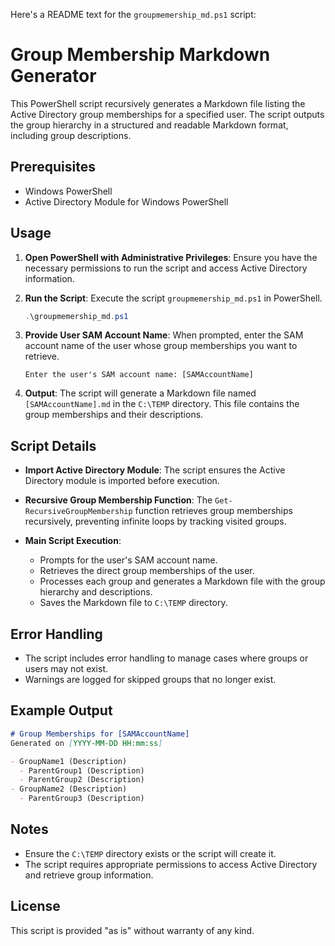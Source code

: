 Here's a README text for the `groupmemership_md.ps1` script:


# Group Membership Markdown Generator

This PowerShell script recursively generates a Markdown file listing the Active Directory group memberships for a specified user. The script outputs the group hierarchy in a structured and readable Markdown format, including group descriptions.

## Prerequisites

- Windows PowerShell
- Active Directory Module for Windows PowerShell

## Usage

1. **Open PowerShell with Administrative Privileges**:
   Ensure you have the necessary permissions to run the script and access Active Directory information.

2. **Run the Script**:
   Execute the script `groupmemership_md.ps1` in PowerShell.

   ```powershell
   .\groupmemership_md.ps1
   ```

3. **Provide User SAM Account Name**:
   When prompted, enter the SAM account name of the user whose group memberships you want to retrieve.

   ```plaintext
   Enter the user's SAM account name: [SAMAccountName]
   ```

4. **Output**:
   The script will generate a Markdown file named `[SAMAccountName].md` in the `C:\TEMP` directory. This file contains the group memberships and their descriptions.

## Script Details

- **Import Active Directory Module**:
  The script ensures the Active Directory module is imported before execution.

- **Recursive Group Membership Function**:
  The `Get-RecursiveGroupMembership` function retrieves group memberships recursively, preventing infinite loops by tracking visited groups.

- **Main Script Execution**:
  - Prompts for the user's SAM account name.
  - Retrieves the direct group memberships of the user.
  - Processes each group and generates a Markdown file with the group hierarchy and descriptions.
  - Saves the Markdown file to `C:\TEMP` directory.

## Error Handling

- The script includes error handling to manage cases where groups or users may not exist.
- Warnings are logged for skipped groups that no longer exist.

## Example Output

```markdown
# Group Memberships for [SAMAccountName]
Generated on [YYYY-MM-DD HH:mm:ss]

- GroupName1 (Description)
  - ParentGroup1 (Description)
  - ParentGroup2 (Description)
- GroupName2 (Description)
  - ParentGroup3 (Description)
```

## Notes

- Ensure the `C:\TEMP` directory exists or the script will create it.
- The script requires appropriate permissions to access Active Directory and retrieve group information.

## License

This script is provided "as is" without warranty of any kind.
